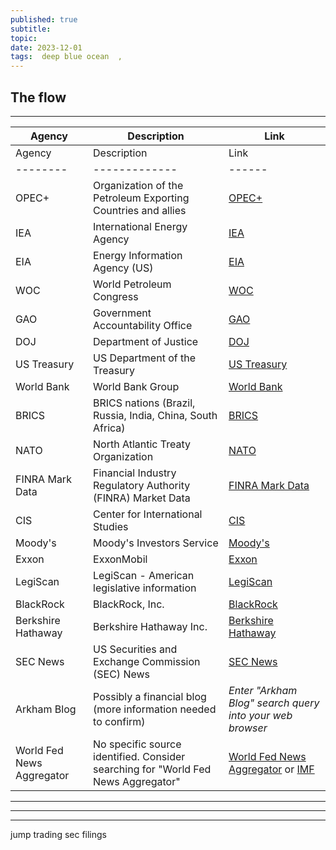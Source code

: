 ```yaml
---
published: true
subtitle:
topic:
date: 2023-12-01
tags:  deep blue ocean  , 
---
```


## The flow
**********
| Agency | Description | Link |
|---|---|---|
| Agency | Description | Link |
|--------|-------------|------|
| OPEC+ | Organization of the Petroleum Exporting Countries and allies | [OPEC+](https://www.opec.org/opec_web/en/) |
| IEA | International Energy Agency | [IEA](https://www.iea.org/) |
| EIA | Energy Information Agency (US) | [EIA](https://www.eia.gov/) |
| WOC | World Petroleum Congress | [WOC](https://www.wpcenergy.org/) |
| GAO | Government Accountability Office | [GAO](https://www.gao.gov/) |
| DOJ | Department of Justice | [DOJ](https://www.justice.gov/) |
| US Treasury | US Department of the Treasury | [US Treasury](https://home.treasury.gov/) |
| World Bank | World Bank Group | [World Bank](https://www.worldbank.org/en/home) |
| BRICS | BRICS nations (Brazil, Russia, India, China, South Africa) | [BRICS](https://en.wikipedia.org/wiki/BRICS) |
| NATO | North Atlantic Treaty Organization | [NATO](https://nato.int/) |
| FINRA Mark Data | Financial Industry Regulatory Authority (FINRA) Market Data | [FINRA Mark Data](https://finra-markets.morningstar.com/MarketData/Default.jsp?sdkVersion=2.62.9) |
| CIS | Center for International Studies | [CIS](https://www.csis.org/) |
| Moody's | Moody's Investors Service | [Moody's](https://www.moodys.com/) |
| Exxon | ExxonMobil | [Exxon](https://corporate.exxonmobil.com/) |
| LegiScan | LegiScan - American legislative information | [LegiScan](https://legiscan.com/) |
| BlackRock | BlackRock, Inc. | [BlackRock](https://www.blackrock.com/us/individual) |
| Berkshire Hathaway | Berkshire Hathaway Inc.  | [Berkshire Hathaway](https://www.berkshirehathaway.com/) |
| SEC News | US Securities and Exchange Commission (SEC) News | [SEC News](https://www.sec.gov/news/pressreleases) |
| Arkham Blog | Possibly a financial blog (more information needed to confirm) | *Enter "Arkham Blog" search query into your web browser* |
| World Fed News Aggregator | No specific source identified. Consider searching for "World Fed News Aggregator" | [World Fed News Aggregator](https://www.worldbank.org/en/home) or [IMF](https://www.imf.org/en/Home) |


**********  
----------
***
jump trading
sec filings 


